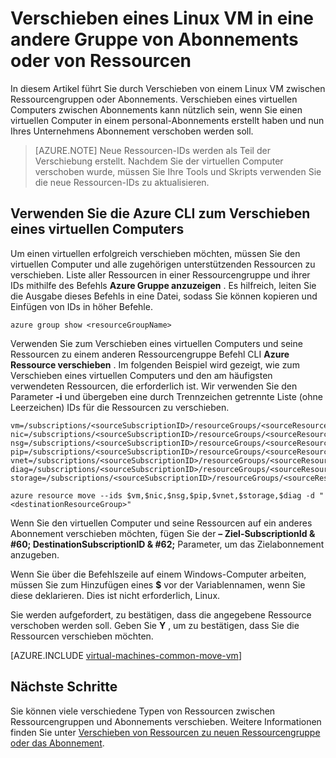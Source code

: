 <properties
    pageTitle="Verschieben eines Linux virtuellen Computers | Microsoft Azure"
    description="Verschieben eines Linux VM in eine andere Azure-Abonnements oder Ressource Gruppe im Bereitstellungsmodell Ressourcenmanager."
    services="virtual-machines-linux"
    documentationCenter=""
    authors="cynthn"
    manager="timlt"
    editor=""
    tags="azure-resource-manager"/>

<tags
    ms.service="virtual-machines-linux"
    ms.workload="infrastructure-services"
    ms.tgt_pltfrm="na"
    ms.devlang="na"
    ms.topic="article"
    ms.date="08/08/2016"
    ms.author="cynthn"/>

    


# <a name="move-a-linux-vm-to-another-subscription-or-resource-group"></a>Verschieben eines Linux VM in eine andere Gruppe von Abonnements oder von Ressourcen

In diesem Artikel führt Sie durch Verschieben von einem Linux VM zwischen Ressourcengruppen oder Abonnements. Verschieben eines virtuellen Computers zwischen Abonnements kann nützlich sein, wenn Sie einen virtuellen Computer in einem personal-Abonnements erstellt haben und nun Ihres Unternehmens Abonnement verschoben werden soll.

> [AZURE.NOTE] Neue Ressourcen-IDs werden als Teil der Verschiebung erstellt. Nachdem Sie der virtuellen Computer verschoben wurde, müssen Sie Ihre Tools und Skripts verwenden Sie die neue Ressourcen-IDs zu aktualisieren. 


## <a name="use-the-azure-cli-to-move-a-vm"></a>Verwenden Sie die Azure CLI zum Verschieben eines virtuellen Computers 

Um einen virtuellen erfolgreich verschieben möchten, müssen Sie den virtuellen Computer und alle zugehörigen unterstützenden Ressourcen zu verschieben. Liste aller Ressourcen in einer Ressourcengruppe und ihrer IDs mithilfe des Befehls **Azure Gruppe anzuzeigen** . Es hilfreich, leiten Sie die Ausgabe dieses Befehls in eine Datei, sodass Sie können kopieren und Einfügen von IDs in höher Befehle.

    azure group show <resourceGroupName>

Verwenden Sie zum Verschieben eines virtuellen Computers und seine Ressourcen zu einem anderen Ressourcengruppe Befehl CLI **Azure Ressource verschieben** . Im folgenden Beispiel wird gezeigt, wie zum Verschieben eines virtuellen Computers und den am häufigsten verwendeten Ressourcen, die erforderlich ist. Wir verwenden Sie den Parameter **-i** und übergeben eine durch Trennzeichen getrennte Liste (ohne Leerzeichen) IDs für die Ressourcen zu verschieben.

    
    vm=/subscriptions/<sourceSubscriptionID>/resourceGroups/<sourceResourceGroup>/providers/Microsoft.Compute/virtualMachines/<vmName>
    nic=/subscriptions/<sourceSubscriptionID>/resourceGroups/<sourceResourceGroup>/providers/Microsoft.Network/networkInterfaces/<nicName>
    nsg=/subscriptions/<sourceSubscriptionID>/resourceGroups/<sourceResourceGroup>/providers/Microsoft.Network/networkSecurityGroups/<nsgName>
    pip=/subscriptions/<sourceSubscriptionID>/resourceGroups/<sourceResourceGroup>/providers/Microsoft.Network/publicIPAddresses/<publicIPName>
    vnet=/subscriptions/<sourceSubscriptionID>/resourceGroups/<sourceResourceGroup>/providers/Microsoft.Network/virtualNetworks/<vnetName>
    diag=/subscriptions/<sourceSubscriptionID>/resourceGroups/<sourceResourceGroup>/providers/Microsoft.Storage/storageAccounts/<diagnosticStorageAccountName>
    storage=/subscriptions/<sourceSubscriptionID>/resourceGroups/<sourceResourceGroup>/providers/Microsoft.Storage/storageAccounts/<storageAcountName>      
    
    azure resource move --ids $vm,$nic,$nsg,$pip,$vnet,$storage,$diag -d "<destinationResourceGroup>"
    
Wenn Sie den virtuellen Computer und seine Ressourcen auf ein anderes Abonnement verschieben möchten, fügen Sie der **– Ziel-SubscriptionId & #60; DestinationSubscriptionID & #62;** Parameter, um das Zielabonnement anzugeben.

Wenn Sie über die Befehlszeile auf einem Windows-Computer arbeiten, müssen Sie zum Hinzufügen eines **$** vor der Variablennamen, wenn Sie diese deklarieren. Dies ist nicht erforderlich, Linux.

Sie werden aufgefordert, zu bestätigen, dass die angegebene Ressource verschoben werden soll. Geben Sie **Y** , um zu bestätigen, dass Sie die Ressourcen verschieben möchten.
    

[AZURE.INCLUDE [virtual-machines-common-move-vm](../../includes/virtual-machines-common-move-vm.md)]

## <a name="next-steps"></a>Nächste Schritte

Sie können viele verschiedene Typen von Ressourcen zwischen Ressourcengruppen und Abonnements verschieben. Weitere Informationen finden Sie unter [Verschieben von Ressourcen zu neuen Ressourcengruppe oder das Abonnement](../resource-group-move-resources.md).    